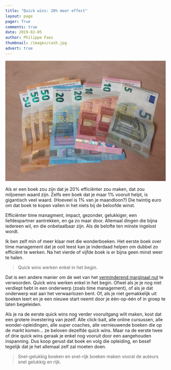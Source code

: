 ```yaml
---
title: "Quick wins: 20% meer effect"
layout: page
pager: True
comments: true
date: 2019-02-05
author: Philippe Faes
thumbnail: /images/cash.jpg
advert: true
---
```


![Quick Wins](/images/cash.jpg)

Als er een boek zou zijn dat je 20% efficiënter zou maken, dat zou miljoenen waard zijn. Zelfs een boek dat je maar 1% vooruit helpt, is gigantisch veel waard. (Hoeveel is 1% van je maandloon?) Die twintig euro om dat boek te kopen vallen in het niets bij de beloofde winst.

Efficiënter time managment, impact, gezonder, gelukkiger, een liefdespartner aantrekken, en ga zo maar door. Allemaal dingen die bijna iedereen wil, en die onbetaalbaar zijn. Als de belofte ten minste ingelost wordt.

Ik ben zelf min of meer klaar met die wonderboeken. Het eerste boek over time management dat je ooit leest kan je inderdaad helpen om dubbel zo efficiënt te werken. Na het vierde of vijfde boek is er bijna geen minst weer te halen.  

> Quick wins werken enkel in het begin.

Dat is een andere manier om de wet van het [verminderend marginaal nut](https://nl.wikipedia.org/wiki/Eerste_wet_van_Gossen) te verwoorden. Quick wins werken enkel in het begin. Ofwel als je je nog niet verdiept hebt in een onderwerp (zoals time management), of als je dat onderwerp wat aan het verwaarlozen bent. Of, als je niet gemakkelijk uit boeken leert en je een nieuwe start neemt door je één-op-één of in groep te laten begeleiden. 

Als je na de eerste quick wins nog verder vooruitgang wilt maken, kost dat een grotere investering van jezelf. Alle click-bait, alle online cursussen, alle wonder-opleidingen, alle super coaches, alle vernieuwende boeken die op de markt komen... ze beloven dezelfde quick wins. Maar na de eerste twee of drie quick wins geraak je enkel nog vooruit door een aangehouden inspanning. Dus koop gerust dat boek en volg die opleiding, en besef tegelijk dat je het allemaal zelf zal moeten doen.

> Snel-gelukkig boeken en snel-rijk boeken maken vooral de auteurs snel gelukkig en rijk. 

